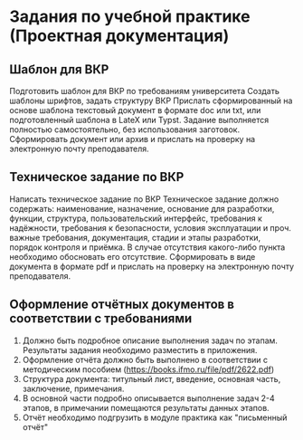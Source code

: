 # Задания по учебной практике (Проектная документация)

## Шаблон для ВКР

Подготовить шаблон для ВКР по требованиям университета Создать шаблоны шрифтов,
задать структуру ВКР Прислать сформированный на основе шаблона текстовый
документ в формате doc или txt, или подготовленный шаблона в LateX или Typst.
Задание выполняется полностью самостоятельно, без использования заготовок.
Сформировать документ или архив и прислать на проверку на электронную почту
преподавателя.

## Техническое задание по ВКР

Написать техническое задание по ВКР Техническое задание должно содержать:
наименование, назначение, основание для разработки, функции, структура,
пользовательский интерфейс, требования к надёжности, требования к безопасности,
условия эксплуатации и проч. важные требования, документация, стадии и этапы
разработки, порядок контроля и приёмка. В случае отсутствия какого-либо пункта
необходимо обосновать его отсутствие. Сформировать в виде документа в формате
pdf и прислать на проверку на электронную почту преподавателя.

## Оформление отчётных документов в соответствии с требованиями

1. Должно быть подробное описание выполнения задач по этапам. Результаты
   задания необходимо разместить в приложения.
2. Оформление отчёта должно быть выполнено в соответствии с методическим
   пособием (https://books.ifmo.ru/file/pdf/2622.pdf)
3. Структура документа: титульный лист, введение, основная часть, заключение,
   примечания.
4. В основной части подробно описывается выполнение задач 2-4 этапов, в
   примечании помещаются результаты данных этапов.
5. Отчёт необходимо подгрузить в модуле практика как "письменный отчёт" 
